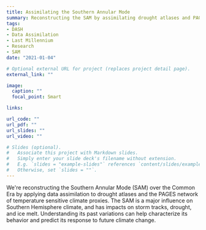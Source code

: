 ```yaml
---
title: Assimilating the Southern Annular Mode
summary: Reconstructing the SAM by assimilating drought atlases and PAGES.
tags:
- DASH
- Data Assimilation
- Last Millennium
- Research
- SAM
date: "2021-01-04"

# Optional external URL for project (replaces project detail page).
external_link: ""

image:
  caption: ""
  focal_point: Smart

links:

url_code: ""
url_pdf: ""
url_slides: ""
url_video: ""

# Slides (optional).
#   Associate this project with Markdown slides.
#   Simply enter your slide deck's filename without extension.
#   E.g. `slides = "example-slides"` references `content/slides/example-slides.md`.
#   Otherwise, set `slides = ""`.
---
```


We're reconstructing the Southern Annular Mode (SAM) over the Common Era by applying data assimilation to drought atlases and the PAGES network of temperature sensitive climate proxies. The SAM is a major influence on Southern Hemisphere climate, and has impacts on storm tracks, drought, and ice melt. Understanding its past variations can help characterize its behavior and predict its response to future climate change.
